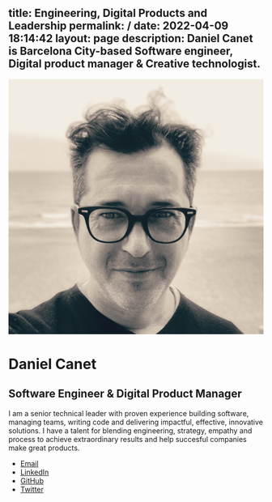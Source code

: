 title: Engineering, Digital Products and Leadership
permalink: /
date: 2022-04-09 18:14:42
layout: page
description: Daniel Canet is Barcelona City-based Software engineer, Digital product manager & Creative technologist.
---
<div class="first stack">
    <img src="media/profile.new.jpg" alt="Profile pic from Daniel Canet" class="img-profile" />
</div>
<div class="last stack bio">
    <h1>Daniel Canet</h1>
    <h2>Software Engineer & Digital Product Manager</h2>
    <p>I am a senior technical leader with proven experience building software, managing teams, writing code and delivering impactful, effective, innovative solutions. I have a talent for blending engineering, strategy, empathy and process to achieve extraordinary results and help succesful companies make great products.</p>
    <ul class="contact">
        <li><a href="mailto:hello@danielca.net" title="Contact by e-mail">Email</a></li>        
        <li><a href="https://www.linkedin.com/in/dcanetma" title="Visit Daniel Canet's LinkedIn profile">LinkedIn</a></li>
        <li><a href="https://github.com/dcanet-at-wiris" title="Visit Daniel Canet's GitHub profile from Wiris">GitHub</a></li>
        <li><a href="https://twitter.com/dcanetma" title="Visit Daniel Canet's Twitter profile">Twitter</a></li>
        <!--         
        <li><a href="https://github.com/dcanetma" title="Visit Daniel Canet's GitHub profile">GitHub Fun</a></li>
        -->
    </ul>
</div>
